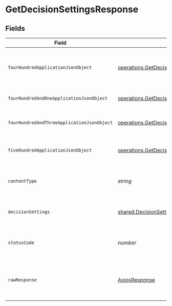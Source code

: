 # GetDecisionSettingsResponse


## Fields

| Field                                                                                                                                                                 | Type                                                                                                                                                                  | Required                                                                                                                                                              | Description                                                                                                                                                           |
| --------------------------------------------------------------------------------------------------------------------------------------------------------------------- | --------------------------------------------------------------------------------------------------------------------------------------------------------------------- | --------------------------------------------------------------------------------------------------------------------------------------------------------------------- | --------------------------------------------------------------------------------------------------------------------------------------------------------------------- |
| `fourHundredApplicationJsonObject`                                                                                                                                    | [operations.GetDecisionSettingsResponseBody](../../../sdk/models/operations/getdecisionsettingsresponsebody.md)                                                       | :heavy_minus_sign:                                                                                                                                                    | The request is malformed (e.g, a given path parameter is invalid)<br/>                                                                                                |
| `fourHundredAndOneApplicationJsonObject`                                                                                                                              | [operations.GetDecisionSettingsPolicyManagementResponseBody](../../../sdk/models/operations/getdecisionsettingspolicymanagementresponsebody.md)                       | :heavy_minus_sign:                                                                                                                                                    | The request is unauthorized<br/>                                                                                                                                      |
| `fourHundredAndThreeApplicationJsonObject`                                                                                                                            | [operations.GetDecisionSettingsPolicyManagementResponseResponseBody](../../../sdk/models/operations/getdecisionsettingspolicymanagementresponseresponsebody.md)       | :heavy_minus_sign:                                                                                                                                                    | The user is forbidden from making this request<br/>                                                                                                                   |
| `fiveHundredApplicationJsonObject`                                                                                                                                    | [operations.GetDecisionSettingsPolicyManagementResponse500ResponseBody](../../../sdk/models/operations/getdecisionsettingspolicymanagementresponse500responsebody.md) | :heavy_minus_sign:                                                                                                                                                    | Something unexpected happened on the server.                                                                                                                          |
| `contentType`                                                                                                                                                         | *string*                                                                                                                                                              | :heavy_check_mark:                                                                                                                                                    | HTTP response content type for this operation                                                                                                                         |
| `decisionSettings`                                                                                                                                                    | [shared.DecisionSettings](../../../sdk/models/shared/decisionsettings.md)                                                                                             | :heavy_minus_sign:                                                                                                                                                    | Decision settings successfully retrieved.                                                                                                                             |
| `statusCode`                                                                                                                                                          | *number*                                                                                                                                                              | :heavy_check_mark:                                                                                                                                                    | HTTP response status code for this operation                                                                                                                          |
| `rawResponse`                                                                                                                                                         | [AxiosResponse](https://axios-http.com/docs/res_schema)                                                                                                               | :heavy_minus_sign:                                                                                                                                                    | Raw HTTP response; suitable for custom response parsing                                                                                                               |
